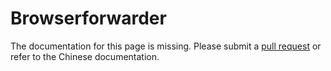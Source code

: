 # Browserforwarder

The documentation for this page is missing. Please submit a [pull request](https://github.com/v2fly/v2fly-github-io/pulls) or refer to the Chinese documentation.
